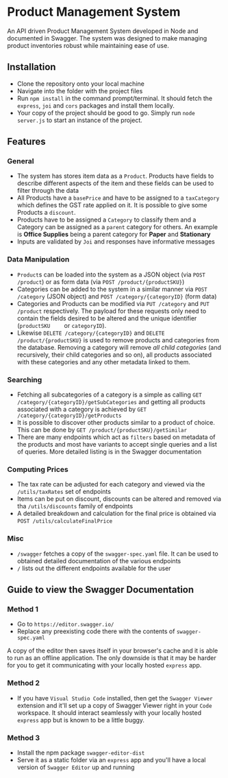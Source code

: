 # Product Management System
An API driven Product Management System developed in Node and documented in Swagger. The system was designed to make managing product inventories robust while maintaining ease of use. 

## Installation
+ Clone the repository onto your local machine
+ Navigate into the folder with the project files
+ Run ```npm install``` in the command prompt/terminal. It should fetch the ```express```, ```joi``` and ```cors``` packages and install them locally. 
+ Your copy of the project should be good to go. Simply run ```node server.js``` to start an instance of the project.

## Features
### General
+ The system has stores item data as a ```Product```. Products have fields to describe different aspects of the item and these fields can be used to filter through the data
+ All Products have a ```basePrice``` and have to be assigned to a ```taxCategory``` which defines the GST rate applied on it. It is possible to give some Products a ```discount```. 
+ Products have to be assigned a ```Category``` to classify them and a Category can be assigned as a ```parent``` category for others. An example is **Office Supplies** being a parent category for **Paper** and **Stationary**
+ Inputs are validated by ```Joi``` and responses have informative messages 

### Data Manipulation
+ ```Product```s can be loaded into the system as a JSON object (via ```POST /product```) or as form data (via ```POST /product/{productSKU}```)
+ Categories can be added to the system in a similar manner via ```POST /category``` (JSON object) and ```POST /category/{categoryID}``` (form data)
+ Categories and Products can be modified via ```PUT /category``` and ```PUT /product``` respectively. The payload for these requests only need to contain the fields desired to be altered and the unique identifier (```productSKU    ``` or ```categoryID```).
+ Likewise ```DELETE /category/{categoryID}``` and ```DELETE /product/{productSKU}``` is used to remove products and categories from the database. Removing a category will remove *all child categories* (and recursively, their child categories and so on), all products associated with these categories and any other metadata linked to them.

### Searching
+ Fetching all subcategories of a category is a simple as calling ```GET /category/{categoryID}/getSubCategories``` and getting all products associated with a category is achieved by ```GET /category/{categoryID}/getProducts```
+ It is possible to discover other products similar to a product of choice. This can be done by ```GET /product/{productSKU}/getSimilar```
+ There are many endpoints which act as ```filters``` based on metadata of the products and most have variants to accept single queries and a list of queries. More detailed listing is in the Swagger documentation


### Computing Prices
+ The tax rate can be adjusted for each category and viewed via the ```/utils/taxRates``` set of endpoints
+ Items can be put on discount, discounts can be altered and removed via tha ```/utils/discounts``` family of endpoints
+ A detailed breakdown and calculation for the final price is obtained via ```POST /utils/calculateFinalPrice```

### Misc
+ ```/swagger``` fetches a copy of the ```swagger-spec.yaml``` file. It can be used to obtained detailed documentation of the various endpoints
+ ```/``` lists out the different endpoints available for the user

## Guide to view the Swagger Documentation
### Method 1
+ Go to ```https://editor.swagger.io/```
+ Replace any preexisting code there with the contents of ```swagger-spec.yaml```

A copy of the editor then saves itself in your browser's cache and it is able to run as an offline application. The only downside is that it may be harder for you to get it communicating with your locally hosted ```express``` app.

### Method 2
+ If you have ```Visual Studio Code``` installed, then get the ```Swagger Viewer``` extension and it'll set up a copy of Swagger Viewer right in your ```Code``` workspace. It should interact seamlessly with your locally hosted ```express``` app but is known to be a little buggy.

### Method 3
+ Install the npm package ```swagger-editor-dist```
+ Serve it as a static folder via an ```express``` app and you'll have a local version of ```Swagger Editor``` up and running